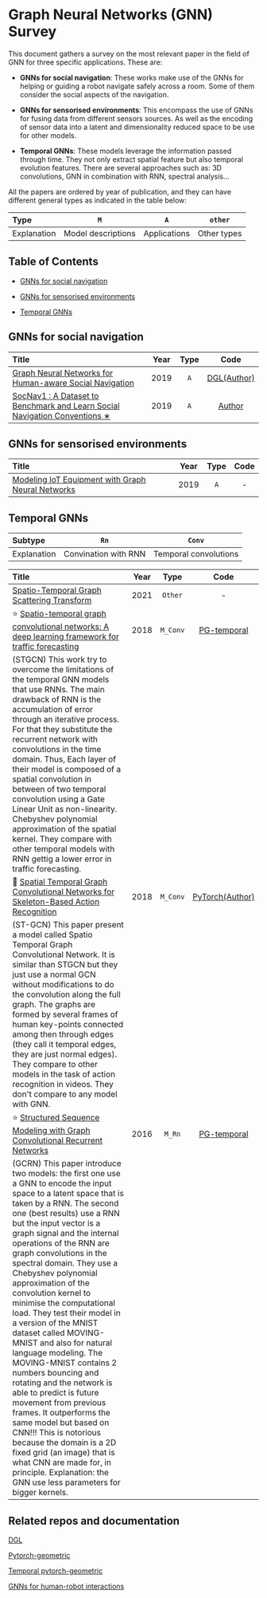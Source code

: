 # Graph Neural Networks (GNN) Survey 

This document gathers a survey on the most relevant paper in the field of GNN for three specific applications. These are:

- **GNNs for social navigation**: These works make use of the GNNs for helping or guiding a robot navigate safely across a room. Some of them consider the social aspects of the navigation.

- **GNNs for sensorised environments**: This encompass the use of GNNs for fusing data from different sensors sources. As well as the encoding of sensor data into a latent and dimensionality reduced space to be use for other models.

- **Temporal GNNs**: These models leverage the information passed through time. They not only extract spatial feature but also temporal evolution features. There are several approaches such as: 3D convolutions, GNN in combination with RNN, spectral analysis...

All the papers are ordered by year of publication, and they can have different general types as indicated in the table below:

| Type        | `M`            | `A`            | `other`     |
|:----------- |:--------------:|:--------------:|:-----------:|
| Explanation | Model descriptions | Applications | Other types |

## Table of Contents

- [GNNs for social navigation](#GNNs-for-social-navigation)

- [GNNs for sensorised environments](#GNNs-for-sensorised-environments)

- [Temporal GNNs](#Temporal-GNNs)


## GNNs for social navigation

| Title        | Year           | Type           | Code     |
|:----------- |:--------------:|:--------------:|:-----------:|
| [Graph Neural Networks for Human-aware Social Navigation](https://arxiv.org/abs/1909.09003) | 2019 | `A` | [DGL(Author)](https://github.com/robocomp/sngnn)   |
| [SocNav1 : A Dataset to Benchmark and Learn Social Navigation Conventions ∗](https://arxiv.org/abs/1909.02993) | 2019 | `A` | [Author](https://github.com/gnns4hri/SocNav1) |

## GNNs for sensorised environments

| Title    | Year       | Type    | Code     |
|:-------|:--------:|:-------:|:-------:|
| [Modeling IoT Equipment with Graph Neural Networks](https://ieeexplore.ieee.org/document/8658112) | 2019 | `A` | - |



## Temporal GNNs

| Subtype     | `Rn`                 |      `Conv`           |
|:----------- |:--------------------:|:---------------------:|
| Explanation | Convination with RNN | Temporal convolutions |

| Title    | Year       | Type    | Code     |
|:-------|:--------:|:-------:|:-------:
| [Spatio-Temporal Graph Scattering Transform](https://arxiv.org/abs/2012.03363) | 2021 | `Other` | - |
| :star: [Spatio-temporal graph convolutional networks: A deep learning framework for traffic forecasting](https://arxiv.org/abs/1709.04875) | 2018 | `M_Conv` | [PG-temporal](https://pytorch-geometric-temporal.readthedocs.io/en/latest/modules/root.html#temporal-graph-convolutional-layers) |
| (STGCN) This work try to overcome the limitations of the temporal GNN models that use RNNs. The main drawback of RNN is the accumulation of error through an iterative process. For that they substitute the recurrent network with convolutions in the time domain. Thus, Each layer of their model is composed of a spatial convolution in between of two temporal convolution using a Gate Linear Unit as non-linearity. Chebyshev polynomial approximation of the spatial kernel. They compare with other temporal models with RNN gettig a lower error in traffic forecasting. |
| :shit: [Spatial Temporal Graph Convolutional Networks for Skeleton-Based Action Recognition](https://arxiv.org/abs/1801.07455) | 2018  | `M_Conv` | [PyTorch(Author)](https://github.com/yysijie/st-gcn) |
| (ST-GCN) This paper present a model called Spatio Temporal Graph Convolutional Network. It is similar than STGCN but they just use a normal GCN without modifications to do the convolution along the full graph. The graphs are formed by several frames of human key-points connected among then through edges (they call it temporal edges, they are just normal edges). They compare to other models in the task of action recognition in videos. They don't compare to any model with GNN.|
| :star: [Structured Sequence Modeling with Graph Convolutional Recurrent Networks](https://arxiv.org/abs/1612.07659)  | 2016  | `M_Rn`  | [PG-temporal](https://pytorch-geometric-temporal.readthedocs.io/en/latest/modules/root.html#temporal-graph-convolutional-layers) |
| (GCRN) This paper introduce two models: the first one use a GNN to encode the input space to a latent space that is taken by a RNN. The second one (best results) use a RNN but the input vector is a graph signal and the internal operations of the RNN are graph convolutions in the spectral domain. They use a Chebyshev polynomial approximation of the convolution kernel to minimise the computational load. They test their model in a version of the MNIST dataset called MOVING-MNIST and also for natural language modeling. The MOVING-MNIST contains 2 numbers bouncing and rotating and the network is able to predict is future movement from previous frames. It outperforms the same model but based on CNN!!! This is notorious because the domain is a 2D fixed grid (an image) that is what CNN are made for, in principle. Explanation: the GNN use less parameters for bigger kernels. |


## Related repos and documentation

[DGL](https://www.dgl.ai)

[Pytorch-geometric](https://pytorch-geometric.readthedocs.io/en/latest/#)

[Temporal pytorch-geometric](https://pytorch-geometric-temporal.readthedocs.io/en/latest/#)

[GNNs for human-robot interactions](http://gnns4hri.org/index.html)

